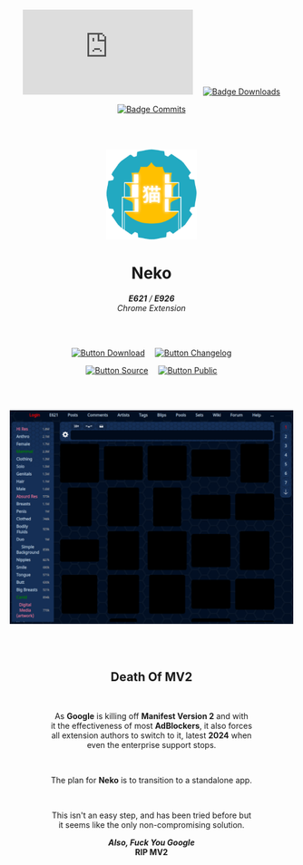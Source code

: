 
<br>

<div align = center>

[![Badge Matrix]][Matrix]   
[![Badge Downloads]][Releases]

[![Badge Commits]][Source]

<br>
<br>

<img
    src = 'resources/Logo.png'
    width = 160
/>

# Neko

***E621*** */* ***E926*** <br> *Chrome Extension*

<br>
<br>

[![Button Download]][Releases]   
[![Button Changelog]][Changelog]

[![Button Source]][Source]   
[![Button Public]][Public]

<br>
<br>

<img
    src = 'resources/Showcase.png'
    width = 500
/>

<br>
<br>

## Death Of MV2

<br>

As **Google** is killing off **Manifest Version 2** and with <br>
it the effectiveness of most **AdBlockers**, it also forces <br>
all extension authors to switch to it, latest **2024** when <br>
even the enterprise support stops.

<br>

The plan for **Neko** is to transition to a standalone app.

<br>

This isn't an easy step, and has been tried before but <br>
it seems like the only non-compromising solution.

***Also, Fuck You Google*** <br>
**RIP MV2**

</div>


<!----------------------------------------------------------------------------->

[Changelog]: https://github.com/LewdTechnologies/Neko/tree/Changelog
[Releases]: https://github.com/LewdTechnologies/Neko/releases
[Public]: https://github.com/LewdTechnologies/Neko/tree/Version
[Source]: https://github.com/LewdTechnologies/Neko/tree/Source
[Matrix]: https://matrix.to/#/#lewdtechnologies:matrix.org


<!---------------------------------[ Badges ]---------------------------------->

[Badge Downloads]: https://img.shields.io/github/downloads/LewdTechnologies/Neko/total?style=for-the-badge&labelColor=319795&color=236c6a&logoColor=white&logo=GoogleAnalytics
[Badge Commits]: https://img.shields.io/github/commit-activity/m/LewdTechnologies/Neko?color=00679e&labelColor=007ec6&label=Commits&logo=Git%20LFS&logoColor=white&style=for-the-badge
[Badge Matrix]: https://img.shields.io/matrix/lewdtech:matrix.org?color=0a936a&label=Matrix&logo=Matrix&logoColor=white&style=for-the-badge&labelColor=0DBD8B

<!---------------------------------[ Buttons ]--------------------------------->

[Button Changelog]: https://img.shields.io/badge/Changelog-A9225C?style=for-the-badge&logoColor=white&logo=BookStack
[Button Download]: https://img.shields.io/badge/Download-37814A?style=for-the-badge&logoColor=white&logo=DocuSign
[Button Source]: https://img.shields.io/badge/Source_Code-3584E3?style=for-the-badge&logoColor=white&logo=GitHub
[Button Public]: https://img.shields.io/badge/Public_Data-26689A?style=for-the-badge&logoColor=white&logo=AddThis
